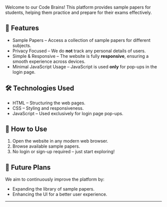 

Welcome to our Code Brains! This platform provides sample papers for students, helping them practice and prepare for their exams effectively.

## 🚀 Features
- Sample Papers – Access a collection of sample papers for different subjects.
- Privacy Focused – We do **not** track any personal details of users.
- Simple & Responsive – The website is fully **responsive**, ensuring a smooth experience across devices.
- Minimal JavaScript Usage – JavaScript is used **only** for pop-ups in the login page.

## 🛠 Technologies Used
- HTML – Structuring the web pages.
- CSS – Styling and responsiveness.
- JavaScript – Used exclusively for login page pop-ups.

## 🔧 How to Use
1. Open the website in any modern web browser.
2. Browse available sample papers.
3. No login or sign-up required – just start exploring!

## 🎯 Future Plans
We aim to continuously improve the platform by:
- Expanding the library of sample papers.
- Enhancing the UI for a better user experience.

---

